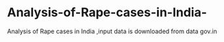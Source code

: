 # Analysis-of-Rape-cases-in-India-
Analysis of Rape cases in India ,input data is downloaded from data gov.in
